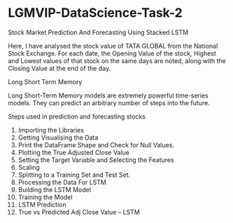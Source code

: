 # LGMVIP-DataScience-Task-2
Stock Market Prediction And Forecasting Using Stacked LSTM

Here, I have analysed the stock value of TATA GLOBAL from the National Stock Exchange. 
For each date, the Opening Value of the stock, Highest and Lowest values of that stock on the same days are noted, along with the Closing Value at the end of the day.

Long Short Term Memory

Long Short-Term Memory models are extremely powerful time-series models. They can predict an arbitrary number of steps into the future.

Steps used in prediction and forecasting stocks
1. Importing the Libraries
2. Getting Visualising the Data
3. Print the DataFrame Shape and Check for Null Values. 
4. Plotting the True Adjusted Close Value 
5. Setting the Target Variable and Selecting the Features
6. Scaling
7. Splitting to a Training Set and Test Set.
8. Processing the Data For LSTM
9. Building the LSTM Model
10. Training the Model
11. LSTM Prediction
12. True vs Predicted Adj Close Value – LSTM


